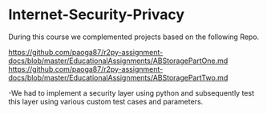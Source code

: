 # Internet-Security-Privacy

During this course we complemented projects based on the following Repo.

https://github.com/paoga87/r2py-assignment-docs/blob/master/EducationalAssignments/ABStoragePartOne.md
https://github.com/paoga87/r2py-assignment-docs/blob/master/EducationalAssignments/ABStoragePartTwo.md

-We had to implement a security layer using python and subsequently test this layer using various custom test cases and parameters.


